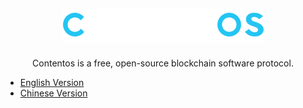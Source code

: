<h2 align="center">
    <a href="https://contentos.io">
    <img alt="contentos" src="./_media/bigname.png">
    </a>
</h2>

<p align="center">
    Contentos is a free, open-source blockchain software protocol.
</p>


* [English Version](/en-us/)
* [Chinese Version](/zh-cn/)